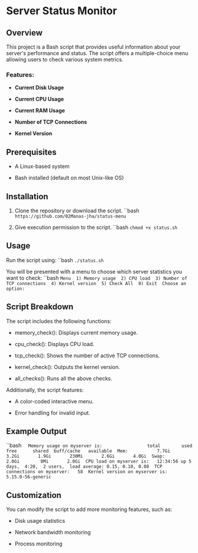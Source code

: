 Server Status Monitor
====================================

Overview
--------

This project is a Bash script that provides useful information about your server's performance and status. The script offers a multiple-choice menu allowing users to check various system metrics.

### Features:

*   **Current Disk Usage**
    
*   **Current CPU Usage**
    
*   **Current RAM Usage**
    
*   **Number of TCP Connections**
    
*   **Kernel Version**
    

Prerequisites
-------------

*   A Linux-based system
    
*   Bash installed (default on most Unix-like OS)
    

Installation
------------

1.  Clone the repository or download the script.
``bash
`https://github.com/02Manas-jha/status-menu`

1.  Give execution permission to the script.
 ``bash
`chmod +x status.sh`

Usage
-----

Run the script using:
``bash
`./status.sh`

You will be presented with a menu to choose which server statistics you want to check:
``bash
`Menu  1) Memory usage  2) CPU load  3) Number of TCP connections  4) Kernel version  5) Check All  0) Exit  Choose an option:` 

Script Breakdown
----------------

The script includes the following functions:

*   memory_check(): Displays current memory usage.
    
*   cpu_check(): Displays CPU load.
    
*   tcp_check(): Shows the number of active TCP connections.
    
*   kernel_check(): Outputs the kernel version.
    
*   all_checks(): Runs all the above checks.
    

Additionally, the script features:

*   A color-coded interactive menu.
    
*   Error handling for invalid input.
    

Example Output
--------------
``bash
`   Memory usage on myserver is:                 total        used        free      shared  buff/cache   available  Mem:           7.7Gi       3.2Gi       1.9Gi       230Mi       2.6Gi       4.0Gi  Swap:          2.0Gi        0Mi       2.0Gi  CPU load on myserver is:   12:34:56 up 5 days,  4:20,  2 users,  load average: 0.15, 0.10, 0.08  TCP connections on myserver:   58  Kernel version on myserver is:   5.15.0-56-generic   `

Customization
-------------

You can modify the script to add more monitoring features, such as:

*   Disk usage statistics
    
*   Network bandwidth monitoring
    
*   Process monitoring
